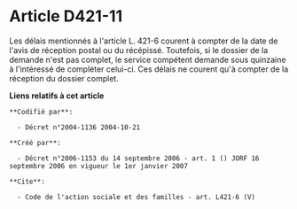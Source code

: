 # Article D421-11

Les délais mentionnés à l'article L. 421-6 courent à compter de la date de l'avis de réception postal ou du récépissé.
Toutefois, si le dossier de la demande n'est pas complet, le service compétent demande sous quinzaine à l'intéressé de
compléter celui-ci. Ces délais ne courent qu'à compter de la réception du dossier complet.

**Liens relatifs à cet article**

	**Codifié par**:

	  - Décret n°2004-1136 2004-10-21

	**Créé par**:

	  - Décret n°2006-1153 du 14 septembre 2006 - art. 1 () JORF 16 septembre 2006 en vigueur le 1er janvier 2007

	**Cite**:

	  - Code de l'action sociale et des familles - art. L421-6 (V)
